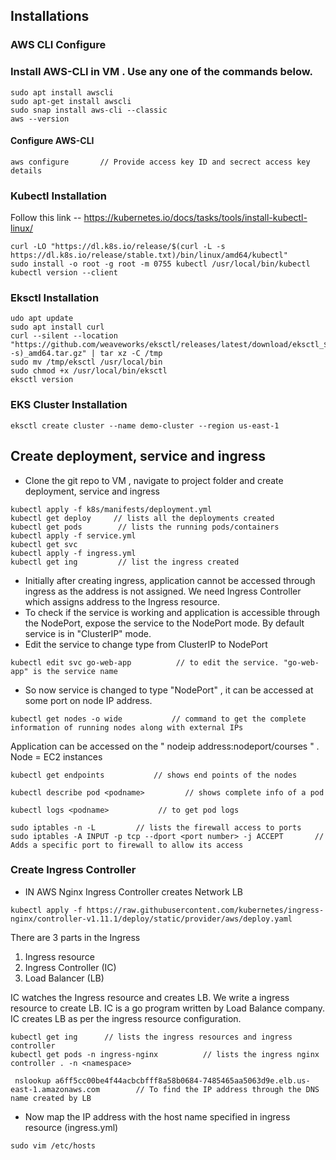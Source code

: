## Installations

### AWS CLI Configure

### Install AWS-CLI in VM . Use any one of the commands below. 

```
sudo apt install awscli
sudo apt-get install awscli
sudo snap install aws-cli --classic
aws --version
```
#### Configure AWS-CLI 

```
aws configure       // Provide access key ID and secrect access key details
```


### Kubectl Installation

Follow this link -- https://kubernetes.io/docs/tasks/tools/install-kubectl-linux/

```
curl -LO "https://dl.k8s.io/release/$(curl -L -s https://dl.k8s.io/release/stable.txt)/bin/linux/amd64/kubectl"
sudo install -o root -g root -m 0755 kubectl /usr/local/bin/kubectl
kubectl version --client
```


### Eksctl Installation

```
udo apt update
sudo apt install curl
curl --silent --location "https://github.com/weaveworks/eksctl/releases/latest/download/eksctl_$(uname -s)_amd64.tar.gz" | tar xz -C /tmp
sudo mv /tmp/eksctl /usr/local/bin
sudo chmod +x /usr/local/bin/eksctl
eksctl version
```

### EKS Cluster Installation

```
eksctl create cluster --name demo-cluster --region us-east-1 
```

## Create deployment, service and ingress 

* Clone the git repo to VM , navigate to project folder and create deployment, service and ingress

```
kubectl apply -f k8s/manifests/deployment.yml
kubectl get deploy     // lists all the deployments created
kubectl get pods        // lists the running pods/containers
kubectl apply -f service.yml
kubectl get svc
kubectl apply -f ingress.yml
kubectl get ing         // list the ingress created
```


* Initially after creating ingress, application cannot be accessed through ingress as the address is not assigned. We need Ingress Controller which assigns address to the Ingress resource. 
* To check if the service is working and application is accessible through the NodePort, expose the service to the NodePort mode. By default service is in "ClusterIP" mode. 
* Edit the service to change type from ClusterIP to NodePort

```
kubectl edit svc go-web-app          // to edit the service. "go-web-app" is the service name
```

* So now service is changed to type "NodePort" , it can be accessed at some port on node IP address. 

```
kubectl get nodes -o wide           // command to get the complete information of running nodes along with external IPs
```

Application can be accessed on the " nodeip address:nodeport/courses " . Node = EC2 instances

```
kubectl get endpoints           // shows end points of the nodes

kubectl describe pod <podname>         // shows complete info of a pod

kubectl logs <podname>           // to get pod logs
```

```
sudo iptables -n -L         // lists the firewall access to ports
sudo iptables -A INPUT -p tcp --dport <port number> -j ACCEPT       // Adds a specific port to firewall to allow its access    
```


### Create Ingress Controller

* IN AWS Nginx Ingress Controller creates Network LB

```
kubectl apply -f https://raw.githubusercontent.com/kubernetes/ingress-nginx/controller-v1.11.1/deploy/static/provider/aws/deploy.yaml
```
There are 3 parts in the Ingress
1. Ingress resource
2. Ingress Controller  (IC)
3. Load Balancer      (LB)

IC watches the Ingress resource and creates LB. We write a ingress resource to create LB. IC is a go program written by Load Balance company.
IC creates LB as per the ingress resource configuration.

```
kubectl get ing      // lists the ingress resources and ingress controller
kubectl get pods -n ingress-nginx          // lists the ingress nginx controller . -n <namespace>
``` 


```
 nslookup a6ff5cc00be4f44acbcbfff8a58b0684-7485465aa5063d9e.elb.us-east-1.amazonaws.com        // To find the IP address through the DNS name created by LB
```

* Now map the IP address with the host name specified in ingress resource (ingress.yml)

```
sudo vim /etc/hosts 






